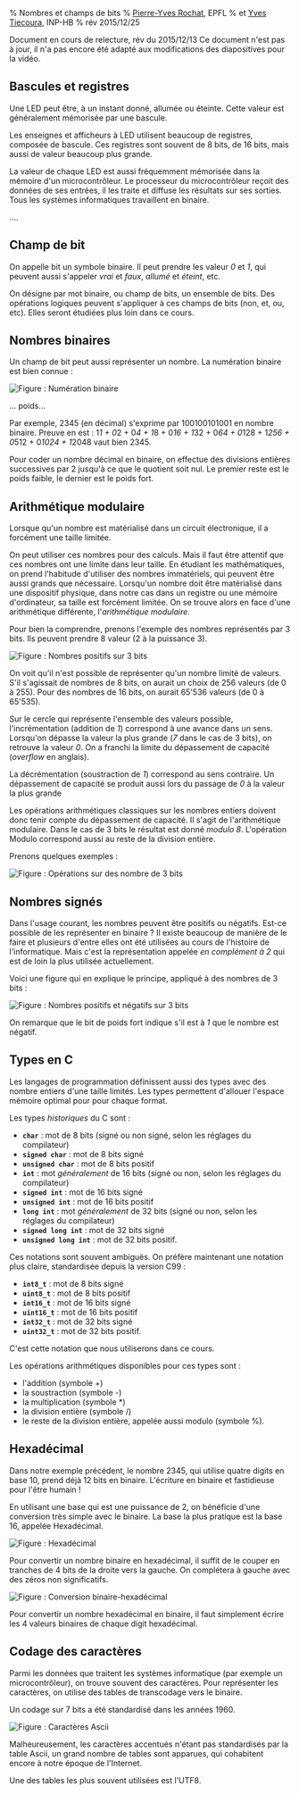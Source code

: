 % Nombres et champs de bits
% [Pierre-Yves Rochat](mailto:pyr@pyr.ch), EPFL
% et [Yves Tiecoura](mailto:tiecouray@yahoo.fr), INP-HB
% rév 2015/12/25

Document en cours de relecture, rév du 2015/12/13
Ce document n'est pas à jour, il n'a pas encore été adapté aux modifications des diapositives pour la vidéo.

## Bascules et registres ##

Une LED peut être, à un instant donné, allumée ou éteinte. Cette valeur est généralement mémorisée par une bascule.

Les enseignes et afficheurs à LED utilisent beaucoup de registres, composée de bascule. Ces registres sont souvent de 8 bits, de 16 bits, mais aussi de valeur beaucoup plus grande.

La valeur de chaque LED est aussi fréquemment mémorisée dans la mémoire d'un microcontrôleur. Le processeur du microcontrôleur reçoit des données de ses entrées, il les traite et diffuse les résultats sur ses sorties. Tous les systèmes informatiques travaillent en binaire.

....


## Champ de bit ##

On appelle bit un symbole binaire. Il peut prendre les valeur _0_ et _1_, qui peuvent aussi s'appeler _vrai_ et _faux_, _allumé_ et _éteint_, etc.

On désigne par mot binaire, ou champ de bits, un ensemble de bits. Des opérations logiques peuvent s'appliquer à ces champs de bits (non, et, ou, etc). Elles seront étudiées plus loin dans ce cours.


## Nombres binaires ##

Un champ de bit peut aussi représenter un nombre. La numération binaire est bien connue :

![Figure : Numération binaire](images/numeration-bin.png "Nombres positifs sur 3 bits")

... poids...

Par exemple, 2345 (en décimal) s'exprime par 100100101001 en nombre binaire.
Preuve en est :
1*1 + 0*2 + 0*4 + 1*8 + 0*16 + 1*32 + 0*64 + 0*128 + 1*256 + 0*512 + 0*1024 + 1*2048 vaut bien 2345.

Pour coder un nombre décimal en binaire, on effectue des divisions entières successives par 2 jusqu'à ce que le quotient soit nul. Le premier reste est le poids faible, le dernier est le poids fort. 




## Arithmétique modulaire ##

Lorsque qu'un nombre est matérialisé dans un circuit électronique, il a forcément une taille limitée.


On peut utiliser ces nombres pour des calculs. Mais il faut être attentif que ces nombres ont une limite dans leur taille. En étudiant les mathématiques, on prend l'habitude d'utiliser des nombres immatériels, qui peuvent être aussi grands que nécessaire. Lorsqu'un nombre doit être matérialisé dans une dispositif physique, dans notre cas dans un registre ou une mémoire d'ordinateur, sa taille est forcément limitée. On se trouve alors en face d'une arithmétique différente, l'_arithmétique modulaire_.

Pour bien la comprendre, prenons l'exemple des nombres représentés par 3 bits. Ils peuvent prendre 8 valeur (2 à la puissance 3).

![Figure : Nombres positifs sur 3 bits](images/nombres-pos.png "Nombres positifs sur 3 bits")

On voit qu'il n'est possible de représenter qu'un nombre limité de valeurs. S'il s'agissait de nombres de 8 bits, on aurait un choix de 256 valeurs (de 0 à 255). Pour des nombres de 16 bits, on aurait 65'536 valeurs (de 0 à 65'535).

Sur le cercle qui représente l'ensemble des valeurs possible, l'incrémentation (addition de _1_) correspond à une avance dans un sens.  Lorsqu'on dépasse la valeur la plus grande (_7_ dans le cas de 3 bits), on retrouve la valeur _0_. On a franchi la limite du dépassement de capacité (_overflow_ en anglais). 

La décrémentation (soustraction de _1_) correspond au sens contraire. Un dépassement de capacité se produit aussi lors du passage de _0_ à la valeur la plus grande

Les opérations arithmétiques classiques sur les nombres entiers doivent donc tenir compte du dépassement de capacité. Il s'agit de l'arithmétique modulaire. Dans le cas de 3 bits le résultat est donné _modulo 8_. L'opération Modulo correspond aussi au reste de la division entière.

Prenons quelques exemples :

![Figure : Opérations sur des nombre de 3 bits](images/oper-3bits-pos.png "Opérations sur des nombre de 3 bits")

## Nombres signés ##

Dans l'usage courant, les nombres peuvent être positifs ou négatifs. Est-ce possible de les représenter en binaire ?
Il existe beaucoup de manière de le faire et plusieurs d'entre elles ont été utilisées au cours de l'histoire de l'informatique. Mais c'est la représentation appelée _en complément à 2_ qui est de loin la plus utilisée actuellement.

Voici une figure qui en explique le principe, appliqué à des nombres de 3 bits :

![Figure : Nombres positifs et négatifs sur 3 bits](images/nombres-pos-neg.png "Nombres positifs et négatifs sur 3 bits")

On remarque que le bit de poids fort indique s'il est à _1_ que le nombre est négatif.

## Types en C ##

Les langages de programmation définissent aussi des types avec des nombre entiers d'une taille limités. Les types permettent d'allouer l'espace mémoire optimal pour pour chaque format.

Les types _historiques_ du C sont :

* **`char`** : mot de 8 bits (signé ou non signé, selon les réglages du compilateur)
* **`signed char`** : mot de 8 bits signé
* **`unsigned char`** : mot de 8 bits positif
* **`int`** : mot _généralement_ de 16 bits (signé ou non, selon les réglages du compilateur)
* **`signed int`** : mot de 16 bits signé
* **`unsigned int`** : mot de 16 bits positif
* **`long int`** : mot _généralement_ de 32 bits (signé ou non, selon les réglages du compilateur)
* **`signed long int`** : mot de 32 bits signé
* **`unsigned long int`** : mot de 32 bits positif.

Ces notations sont souvent ambiguës. On préfère maintenant une notation plus claire, standardisée depuis la version C99 :

* **`int8_t`** : mot de 8 bits signé
* **`uint8_t`** : mot de 8 bits positif
* **`int16_t`** : mot de 16 bits signé
* **`uint16_t`** : mot de 16 bits positif
* **`int32_t`** : mot de 32 bits signé
* **`uint32_t`** : mot de 32 bits positif.

C'est cette notation que nous utiliserons dans ce cours.

Les opérations arithmétiques disponibles pour ces types sont :
* l'addition (symbole +)
* la soustraction (symbole -)
* la multiplication (symbole *)
* la division entière (symbole /)
* le reste de la division entière, appelée aussi modulo (symbole %).
 
## Hexadécimal ##

Dans notre exemple précédent, le nombre 2345, qui utilise quatre digits en base 10, prend déjà 12 bits en binaire. L'écriture en binaire et fastidieuse pour l'être humain !

En utilisant une base qui est une puissance de 2, on bénéficie d'une conversion très simple avec le binaire. La base la plus pratique est la base 16, appelée Hexadécimal.

![Figure : Hexadécimal](images/Hexa-def-40.png "Hexadécimal")

Pour convertir un nombre binaire en hexadécimal, il suffit de le couper en tranches de 4 bits de la droite vers la gauche. On complétera à gauche avec des zéros non significatifs.

![Figure : Conversion binaire-hexadécimal](images/Hexa-5BA0.png "Conversion binaire-hexadécimal")

Pour convertir un nombre hexadécimal en binaire, il faut simplement écrire les 4 valeurs binaires de chaque digit hexadécimal.
 
## Codage des caractères ##

Parmi les données que traitent les systèmes informatique (par exemple un microcontrôleur), on trouve souvent des caractères. Pour représenter les caractères, on utilise des tables de transcodage vers le binaire.

Un codage sur 7 bits a été standardisé dans les années 1960.

![Figure : Caractères Ascii](images/ASCII-code.png "Caractères Ascii")

Malheureusement, les caractères accentués n'étant pas standardisés par la table Ascii, un grand nombre de tables sont apparues, qui cohabitent encore à notre époque de l'Internet.

Une des tables les plus souvent utilisées est l'UTF8.



